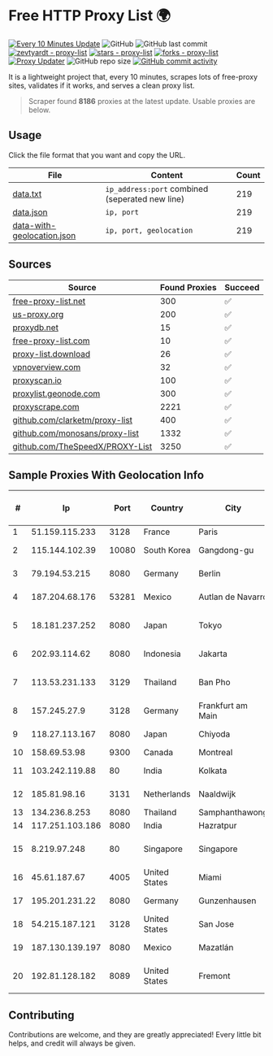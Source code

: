 
# Free HTTP Proxy List 🌍

[![Every 10 Minutes Update](https://github.com/mertguvencli/http-proxy-list/actions/workflows/main.yml/badge.svg?branch=main)](https://github.com/mertguvencli/http-proxy-list/actions/workflows/main.yml)
![GitHub](https://img.shields.io/github/license/mertguvencli/http-proxy-list)
![GitHub last commit](https://img.shields.io/github/last-commit/mertguvencli/http-proxy-list)
[![zevtyardt - proxy-list](https://img.shields.io/static/v1?label=zevtyardt&message=proxy-list&color=blue&logo=github)](https://github.com/zevtyardt/proxy-list "Go to GitHub repo")
[![stars - proxy-list](https://img.shields.io/github/stars/zevtyardt/proxy-list?style=social)](https://github.com/zevtyardt/proxy-list)
[![forks - proxy-list](https://img.shields.io/github/forks/zevtyardt/proxy-list?style=social)](https://github.com/zevtyardt/proxy-list)
[![Proxy Updater](https://github.com/zevtyardt/proxy-list/workflows/Proxy%20Updater/badge.svg)](https://github.com/zevtyardt/proxy-list/actions?query=workflow:"Proxy+Updater")
![GitHub repo size](https://img.shields.io/github/repo-size/zevtyardt/proxy-list)
[![GitHub commit activity](https://img.shields.io/github/commit-activity/m/zevtyardt/proxy-list?logo=commits)](https://github.com/zevtyardt/proxy-list/commits/main)

It is a lightweight project that, every 10 minutes, scrapes lots of free-proxy sites, validates if it works, and serves a clean proxy list.

> Scraper found **8186** proxies at the latest update. Usable proxies are below.

## Usage

Click the file format that you want and copy the URL.

|File|Content|Count|
|----|-------|-----|
|[data.txt](https://raw.githubusercontent.com/mertguvencli/http-proxy-list/main/proxy-list/data.txt)|`ip_address:port` combined (seperated new line)|219|
|[data.json](https://raw.githubusercontent.com/mertguvencli/http-proxy-list/main/proxy-list/data.json)|`ip, port`|219|
|[data-with-geolocation.json](https://raw.githubusercontent.com/mertguvencli/http-proxy-list/main/proxy-list/data-with-geolocation.json)|`ip, port, geolocation`|219|

## Sources

|Source|Found Proxies|Succeed|
|------|-------------|-------|
|[free-proxy-list.net](https://free-proxy-list.net)|300|✅|
|[us-proxy.org](https://www.us-proxy.org)|200|✅|
|[proxydb.net](http://proxydb.net)|15|✅|
|[free-proxy-list.com](https://free-proxy-list.com/?page=&port=&type%5B%5D=http&type%5B%5D=https&up_time=0&search=Search)|10|✅|
|[proxy-list.download](https://www.proxy-list.download/HTTP)|26|✅|
|[vpnoverview.com](https://vpnoverview.com/privacy/anonymous-browsing/free-proxy-servers)|32|✅|
|[proxyscan.io](https://www.proxyscan.io)|100|✅|
|[proxylist.geonode.com](https://proxylist.geonode.com/api/proxy-list?limit=300&page=1&sort_by=lastChecked&sort_type=desc&protocols=http,https)|300|✅|
|[proxyscrape.com](https://api.proxyscrape.com/v2/?request=displayproxies&protocol=http&timeout=10000&country=all&ssl=all&anonymity=all)|2221|✅|
|[github.com/clarketm/proxy-list](https://raw.githubusercontent.com/clarketm/proxy-list/master/proxy-list-raw.txt)|400|✅|
|[github.com/monosans/proxy-list](https://raw.githubusercontent.com/monosans/proxy-list/main/proxies/http.txt)|1332|✅|
|[github.com/TheSpeedX/PROXY-List](https://raw.githubusercontent.com/TheSpeedX/PROXY-List/master/http.txt)|3250|✅|


## Sample Proxies With Geolocation Info

|#|Ip|Port|Country|City|Internet Service Provider|
|-|--|----|-------|----|-------------------------|
|1|51.159.115.233|3128|France|Paris|SCALEWAY|
|2|115.144.102.39|10080|South Korea|Gangdong-gu|Korea Telecom|
|3|79.194.53.215|8080|Germany|Berlin|Deutsche Telekom AG|
|4|187.204.68.176|53281|Mexico|Autlan de Navarro|Uninet S.A. de C.V.|
|5|18.181.237.252|8080|Japan|Tokyo|Amazon Technologies Inc.|
|6|202.93.114.62|8080|Indonesia|Jakarta|PT Asia Akses Utama|
|7|113.53.231.133|3129|Thailand|Ban Pho|TOT Public Company Limited|
|8|157.245.27.9|3128|Germany|Frankfurt am Main|DigitalOcean, LLC|
|9|118.27.113.167|8080|Japan|Chiyoda|GMO Internet, Inc.|
|10|158.69.53.98|9300|Canada|Montreal|OVH SAS|
|11|103.242.119.88|80|India|Kolkata|Web Werks India Pvt. Ltd.|
|12|185.81.98.16|3131|Netherlands|Naaldwijk|WorldStream B.V.|
|13|134.236.8.253|8080|Thailand|Samphanthawong|CAT-BB|
|14|117.251.103.186|8080|India|Hazratpur|BSNL Internet|
|15|8.219.97.248|80|Singapore|Singapore|Alibaba (US) Technology Co., Ltd.|
|16|45.61.187.67|4005|United States|Miami|FranTech Solutions|
|17|195.201.231.22|8080|Germany|Gunzenhausen|Hetzner Online GmbH|
|18|54.215.187.121|3128|United States|San Jose|Amazon.com, Inc.|
|19|187.130.139.197|8080|Mexico|Mazatlán|Uninet S.A. de C.V.|
|20|192.81.128.182|8089|United States|Fremont|Akamai Technologies, Inc.|



## Contributing

Contributions are welcome, and they are greatly appreciated! Every
little bit helps, and credit will always be given.

